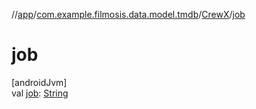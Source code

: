//[app](../../../index.md)/[com.example.filmosis.data.model.tmdb](../index.md)/[CrewX](index.md)/[job](job.md)

# job

[androidJvm]\
val [job](job.md): [String](https://kotlinlang.org/api/latest/jvm/stdlib/kotlin/-string/index.html)
